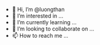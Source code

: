 - 👋 Hi, I’m @luongthan
- 👀 I’m interested in ...
- 🌱 I’m currently learning ...
- 💞️ I’m looking to collaborate on ...
- 📫 How to reach me ...

<!---
luongthan/luongthan is a ✨ special ✨ repository because its `README.md` (this file) appears on your GitHub profile.
You can click the Preview link to take a look at your changes.
--->

